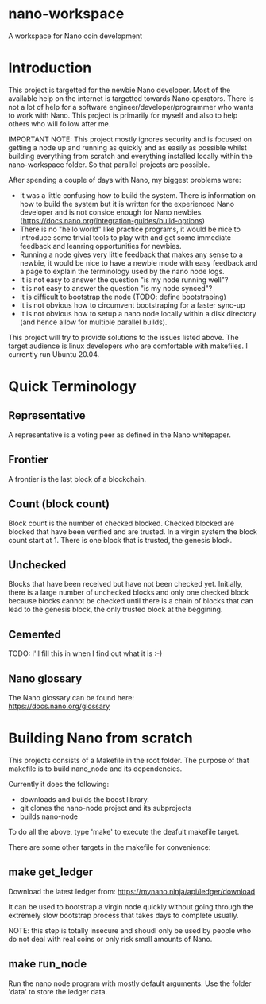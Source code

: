 # nano-workspace
A workspace for Nano coin development

# Introduction
This project is targetted for the newbie Nano developer.
Most of the available help on the internet is targetted towards Nano operators.
There is not a lot of help for a software engineer/developer/programmer who wants to work with Nano.
This project is primarily for myself and also to help others who will follow after me.

IMPORTANT NOTE:
This project mostly ignores security and is focused on getting a node up and running as quickly and as easily as possible whilst building everything from scratch and everything installed locally within the nano-workspace folder. So that parallel projects are possible. 

After spending a couple of days with Nano, my biggest problems were:
* It was a little confusing how to build the system. There is information on how to build the system but it is written for the experienced Nano developer and is not consice enough for Nano newbies. (https://docs.nano.org/integration-guides/build-options)
* There is no "hello world" like practice programs, it would be nice to introduce some trivial tools to play with and get some immediate feedback and leanring opportunities for newbies.
* Running a node gives very little feedback that makes any sense to a newbie, it would be nice to have a newbie mode with easy feedback and a page to explain the terminology used by the nano node logs.
* It is not easy to answer the question "is my node running well"?
* It is not easy to answer the question "is my node synced"?
* It is difficult to bootstrap the node (TODO: define bootstraping)
* It is not obvious how to circumvent bootstraping for a faster sync-up
* It is not obvious how to setup a nano node locally within a disk directory (and hence allow for multiple parallel builds).

This project will try to provide solutions to the issues listed above.
The target audience is linux developers who are comfortable with makefiles. I currently run Ubuntu 20.04.

# Quick Terminology

## Representative
A representative is a voting peer as defined in the Nano whitepaper.

## Frontier
A frontier is the last block of a blockchain.

## Count (block count)
Block count is the number of checked blocked. Checked blocked are blocked that have been verified and are trusted.
In a virgin system the block count start at 1. There is one block that is trusted, the genesis block.

## Unchecked
Blocks that have been received but have not been checked yet.
Initially, there is a large number of unchecked blocks and only one checked block because blocks cannot be checked until there is a chain of blocks that can lead to the genesis block, the only trusted block at the beggining.

## Cemented
TODO: I'll fill this in when I find out what it is :-)

## Nano glossary
The Nano glossary can be found here:  
https://docs.nano.org/glossary

# Building Nano from scratch
This projects consists of a Makefile in the root folder.
The purpose of that makefile is to build nano_node and its dependencies.

Currently it does the following:
* downloads and builds the boost library.
* git clones the nano-node project and its subprojects
* builds nano-node

To do all the above, type 'make' to execute the deafult makefile target.

There are some other targets in the makefile for convenience:

## make get_ledger
Download the latest ledger from: https://mynano.ninja/api/ledger/download

It can be used to bootstrap a virgin node quickly without going through the extremely slow bootstrap process that takes days to complete usually.

NOTE: this step is totally insecure and shoudl only be used by people who do not deal with real coins or only risk small amounts of Nano.

## make run_node
Run the nano node program with mostly default arguments. Use the folder 'data' to store the ledger data.
